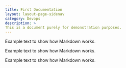 ```yaml
---
title: First Documentation
layout: layout-page-sidenav
category: Devops
description: >
This is a document purely for demonstration purposes.
---
```


Example text to show how Markdown works.

Example text to show how Markdown works.

Example text to show how Markdown works.

